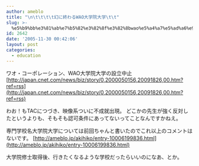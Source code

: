 ```yaml
---
author: ameblo
title: "\n\t\t\t\t幻に終わるWAO大学院大学\t\t"
slug: >-
  %e5%b9%bb%e3%81%ab%e7%b5%82%e3%82%8f%e3%82%8bwao%e5%a4%a7%e5%ad%a6%e9%99%a2%e5%a4%a7%e5%ad%a6
id: 2642
date: '2005-11-30 00:42:06'
layout: post
categories:
  - education
---
```


ワオ・コーポレーション、WAO大学院大学の設立中止 [http://japan.cnet.com/news/biz/story/0,2000050156,20091826,00.htm?ref=rss](http://japan.cnet.com/news/biz/story/0,2000050156,20091826,00.htm?ref=rss)

わお！もTACにつづき、映像系ついに不成就出現。 どこかの先生が強く反対したというよりも、そもそも認可条件にあってないってことなんですかねえ。

専門学校名大学院大学については前回ちゃんと書いたのでこれ以上のコメントはないです。 [http://ameblo.jp/akihiko/entry-10006199836.html](http://ameblo.jp/akihiko/entry-10006199836.html)

[](http://mixi.jp/view_diary.pl?id=54808346&owner_id=21545)

大学院修士取得後、行きたくなるような学校だったらいいのになあ、とか。